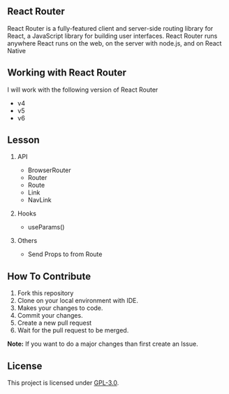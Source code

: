 ## React Router 
React Router is a fully-featured client and server-side routing library for React, a JavaScript library for building user interfaces. React Router runs anywhere React runs on the web, on the server with node.js, and on React Native

## Working with React Router
I will work with the following version of React Router
- v4
- v5
- v6

## Lesson
1. API
    - BrowserRouter
    - Router
    - Route
    - Link
    - NavLink

2. Hooks
    - useParams()

3. Others
    - Send Props to from Route

## How To Contribute
1. Fork this repository
2. Clone on your local environment with IDE.
3. Makes your changes to code.
4. Commit your changes.
5. Create a new pull request
6. Wait for the pull request to be merged.

**Note:** If you want to do a major changes than first create an Issue.


## License
This project is licensed under [GPL-3.0](https://github.com/mrhrifat/react-router/blob/master/LICENSE.md).